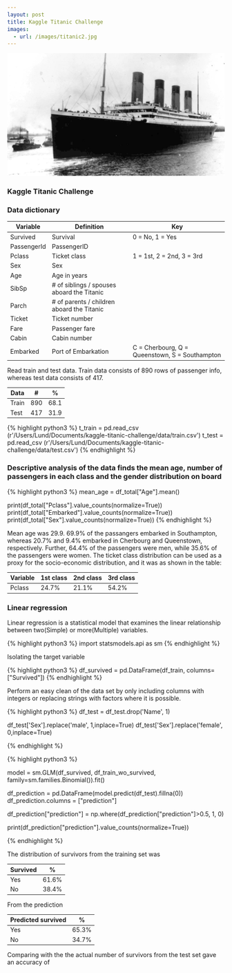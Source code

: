 ```yaml
---
layout: post
title: Kaggle Titanic Challenge
images:
  - url: /images/titanic2.jpg
---
```


<img src="/images/titanic-challenge.jpg"/>


### Kaggle Titanic Challenge


### Data dictionary


<div class="table-wrapper" markdown="block">

| Variable  |       Definition  |    Key        |
| ------------- | ------------- | -------------- 
| Survived      | Survival     |    0 = No, 1 = Yes            | 
| PassengerId      | PassengerID     |         | 
| Pclass      | Ticket class     |  1 = 1st, 2 = 2nd, 3 = 3rd              | 
| Sex   | Sex           |     | 
| Age   |   Age in years            |     | 
| SibSp   | # of siblings / spouses aboard the Titanic|              | 
| Parch          |    # of parents / children aboard the Titanic | | 
| Ticket         |Ticket number|     | 
| Fare          | Passenger fare  |            | 
| Cabin            | Cabin number  |            | 
| Embarked            | Port of Embarkation  |    C = Cherbourg, Q = Queenstown, S = Southampton         | 

</div>

Read train and test data. Train data consists of 890 rows of passenger info, whereas test data consists of 417.
   
| Data          |    #    |    %       |
| ------------- | ------- | ------------ 
| Train          | 890     |      68.1      |
| Test         | 417     |      31.9      |

{% highlight python3 %}
t_train = pd.read_csv (r'/Users/Lund/Documents/kaggle-titanic-challenge/data/train.csv')
t_test = pd.read_csv (r'/Users/Lund/Documents/kaggle-titanic-challenge/data/test.csv')
{% endhighlight %}


### Descriptive analysis of the data finds the mean age, number of passengers in each class and the gender distribution on board

{% highlight python3 %}
mean_age = df_total["Age"].mean()

print(df_total["Pclass"].value_counts(normalize=True))
print(df_total["Embarked"].value_counts(normalize=True))
print(df_total["Sex"].value_counts(normalize=True))
{% endhighlight %}

Mean age was 29.9. 69.9% of the passangers embarked in Southampton, whereas 20.7% and 9.4% embarked 
in Cherbourg and Queenstown, respectively. Further, 64.4% of the passengers were men, while 35.6% of the passengers were women.
The ticket class distribution can be used as a proxy for the socio-economic distribution, and it was as shown in the table:


| Variable          |    1st class    |    2nd class       |   3rd class       |
| ------------- |   -------             | -----------        | -----------      |
| Pclass          | 24.7%   |    21.1%                     |     54.2%          |  


### Linear regression 


Linear regression is a statistical model that examines the linear relationship between
two(Simple) or more(Multiple) variables.

 {% highlight python3 %}
import statsmodels.api as sm
{% endhighlight %}

Isolating the target variable 

{% highlight python3 %}
df_survived = pd.DataFrame(df_train, columns=["Survived"])
{% endhighlight %}


Perform an easy clean of the data set by only including columns with integers or replacing strings with factors
where it is possible.

{% highlight python3 %}
df_test = df_test.drop('Name', 1)

df_test['Sex'].replace('male', 1,inplace=True)
df_test['Sex'].replace('female', 0,inplace=True)

{% endhighlight %}


{% highlight python3 %}

model = sm.GLM(df_survived, df_train_wo_survived, family=sm.families.Binomial()).fit()

df_prediction = pd.DataFrame(model.predict(df_test).fillna(0))
df_prediction.columns = ["prediction"]

df_prediction["prediction"] = np.where(df_prediction["prediction"]>0.5, 1, 0)


print(df_prediction["prediction"].value_counts(normalize=True))


{% endhighlight %}


The distribution of survivors from the training set was

| Survived          |    %    | 
| ------------- | ------- | 
| Yes          | 61.6%     |  
| No         | 38.4%     |  

From the prediction

| Predicted survived  |    %    | 
| ------------- | ------- | 
| Yes          | 65.3%     |  
| No         | 34.7%     | 


Comparing with the the actual number of survivors from the test set gave an accuracy of 
